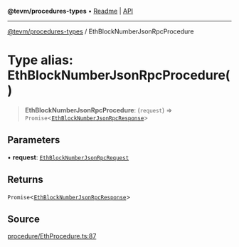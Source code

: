 **@tevm/procedures-types** • [Readme](../README.md) \| [API](../globals.md)

***

[@tevm/procedures-types](../README.md) / EthBlockNumberJsonRpcProcedure

# Type alias: EthBlockNumberJsonRpcProcedure()

> **EthBlockNumberJsonRpcProcedure**: (`request`) => `Promise`\<[`EthBlockNumberJsonRpcResponse`](EthBlockNumberJsonRpcResponse.md)\>

## Parameters

• **request**: [`EthBlockNumberJsonRpcRequest`](EthBlockNumberJsonRpcRequest.md)

## Returns

`Promise`\<[`EthBlockNumberJsonRpcResponse`](EthBlockNumberJsonRpcResponse.md)\>

## Source

[procedure/EthProcedure.ts:87](https://github.com/evmts/tevm-monorepo/blob/main/packages/procedures-types/src/procedure/EthProcedure.ts#L87)
